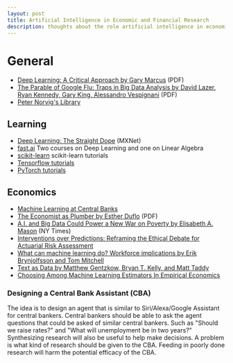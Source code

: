 ```yaml
---
layout: post
title: Artificial Intelligence in Economic and Financial Research
description: thoughts about the role artificial intelligence in economic and financial research
---
```

# General

- [Deep Learning: A Critical Approach by Gary Marcus](https://arxiv.org/ftp/arxiv/papers/1801/1801.00631.pdf) (PDF)
- [The Parable of Google Flu: Traps in Big Data Analysis by David Lazer, Ryan Kennedy, Gary King, Alessandro Vespignani](https://gking.harvard.edu/files/gking/files/0314policyforumff.pdf) (PDF)
- [Peter Norvig's Library](https://books.google.com/books?uid=111815788291054011027&as_coll=1009&source=gbs_lp_bookshelf_list)

## Learning

- [Deep Learning: The Straight Dope](http://gluon.mxnet.io/index.html) (MXNet)
- [fast.ai](http://www.fast.ai/) Two courses on Deep Learning and one on Linear Algebra
- [scikit-learn](http://scikit-learn.org/stable/tutorial/index.html) scikit-learn tutorials
- [Tensorflow tutorials](https://www.tensorflow.org/tutorials/)
- [PyTorch tutorials](http://pytorch.org/tutorials/)

## Economics

- [Machine Learning at Central Banks](https://www.bankofengland.co.uk/working-paper/2017/machine-learning-at-central-banks)
- [The Economist as Plumber by Esther Duflo](https://economics.mit.edu/files/12569) (PDF)
- [A.I. and Big Data Could Power a New War on Poverty by Elisabeth A. Mason](https://www.nytimes.com/2018/01/01/opinion/ai-and-big-data-could-power-a-new-war-on-poverty.html?_r=0) (NY Times)
- [Interventions over Predictions: Reframing the Ethical Debate for Actuarial Risk Assessment](https://arxiv.org/pdf/1712.08238.pdf)
- [What can machine learning do? Workforce implications by Erik Brynjolfsson and Tom Mitchell](http://science.sciencemag.org/content/358/6370/1530.full)
- [Text as Data by Matthew Gentzkow, Bryan T. Kelly, and Matt Taddy](https://web.stanford.edu/~gentzkow/research/text-as-data.pdf)
- [Choosing Among Machine Learning Estimators In Empirical Economics](https://scholar.harvard.edu/kasy/publications/risk-machine-learning)

### Designing a Central Bank Assistant (CBA)

The idea is to design an agent that is similar to Siri/Alexa/Google Assistant for central bankers. Central bankers should be able to ask the agent questions that could be asked of similar central bankers. Such as "Should we raise rates?" and "What will unemployment be in two years?" Synthesizing research will also be useful to help make decisions. A problem is what kind of research should be given to the CBA. Feeding in poorly done research will harm the potential efficacy of the CBA.
